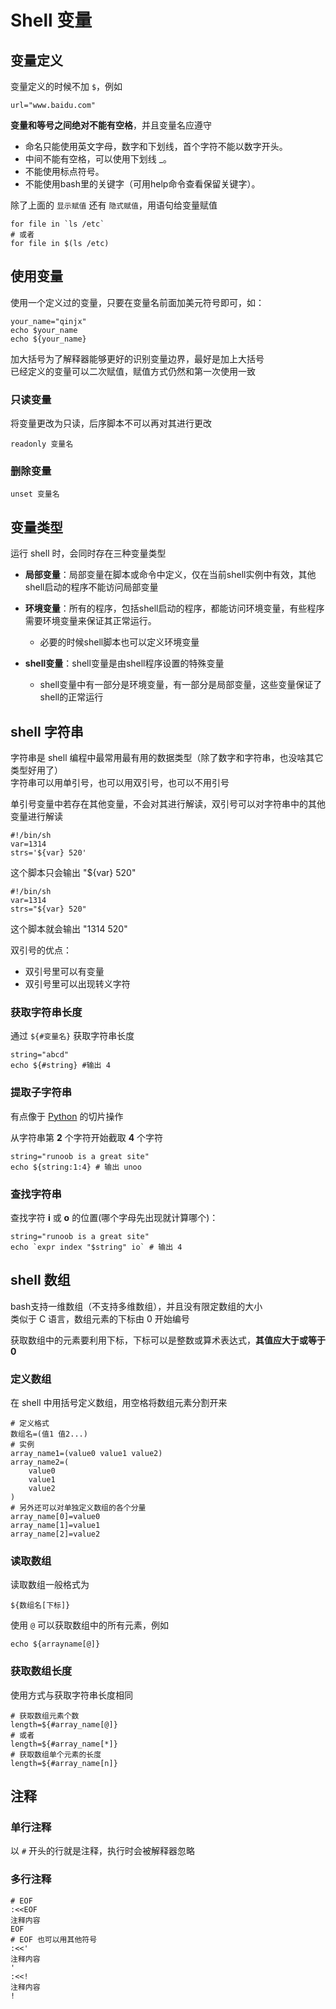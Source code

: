 # Shell 变量

## 变量定义

变量定义的时候不加 `$`，例如

```shell
url="www.baidu.com"
```

**变量和等号之间绝对不能有空格**，并且变量名应遵守

- 命名只能使用英文字母，数字和下划线，首个字符不能以数字开头。
- 中间不能有空格，可以使用下划线 _。
- 不能使用标点符号。
- 不能使用bash里的关键字（可用help命令查看保留关键字）。

除了上面的 `显示赋值` 还有 `隐式赋值`，用语句给变量赋值

```shell
for file in `ls /etc`
# 或者
for file in $(ls /etc)
```

## 使用变量

使用一个定义过的变量，只要在变量名前面加美元符号即可，如：

```shell
your_name="qinjx" 
echo $your_name
echo ${your_name}
```

加大括号为了解释器能够更好的识别变量边界，最好是加上大括号\
已经定义的变量可以二次赋值，赋值方式仍然和第一次使用一致

### 只读变量

将变量更改为只读，后序脚本不可以再对其进行更改

```shell
readonly 变量名
```

### 删除变量

```shell
unset 变量名
```

## 变量类型

运行 shell 时，会同时存在三种变量类型

- **局部变量**：局部变量在脚本或命令中定义，仅在当前shell实例中有效，其他shell启动的程序不能访问局部变量

- **环境变量**：所有的程序，包括shell启动的程序，都能访问环境变量，有些程序需要环境变量来保证其正常运行。
  - 必要的时候shell脚本也可以定义环境变量

- **shell变量**：shell变量是由shell程序设置的特殊变量
  - shell变量中有一部分是环境变量，有一部分是局部变量，这些变量保证了shell的正常运行

## shell 字符串

字符串是 shell 编程中最常用最有用的数据类型（除了数字和字符串，也没啥其它类型好用了）\
字符串可以用单引号，也可以用双引号，也可以不用引号

单引号变量中若存在其他变量，不会对其进行解读，双引号可以对字符串中的其他变量进行解读

```shell
#!/bin/sh
var=1314
strs='${var} 520'
```

这个脚本只会输出 "${var} 520"

```shell
#!/bin/sh
var=1314
strs="${var} 520"
```

这个脚本就会输出 "1314 520"

双引号的优点：

- 双引号里可以有变量
- 双引号里可以出现转义字符

### 获取字符串长度

通过 `${#变量名}` 获取字符串长度

```shell
string="abcd" 
echo ${#string} #输出 4
```

### 提取子字符串

有点像于 [Python](../Python/Python_Source.md) 的切片操作

从字符串第 **2** 个字符开始截取 **4** 个字符

```shell
string="runoob is a great site" 
echo ${string:1:4} # 输出 unoo
```

### 查找字符串

查找字符 **i** 或 **o** 的位置(哪个字母先出现就计算哪个)：

```shell
string="runoob is a great site" 
echo `expr index "$string" io` # 输出 4
```

## shell 数组

bash支持一维数组（不支持多维数组），并且没有限定数组的大小\
类似于 C 语言，数组元素的下标由 0 开始编号

获取数组中的元素要利用下标，下标可以是整数或算术表达式，**其值应大于或等于 0**

### 定义数组

在 shell 中用括号定义数组，用空格将数组元素分割开来

```shell
# 定义格式
数组名=(值1 值2...)
# 实例
array_name1=(value0 value1 value2)
array_name2=(
	value0
	value1
	value2
)
# 另外还可以对单独定义数组的各个分量
array_name[0]=value0
array_name[1]=value1
array_name[2]=value2
```

### 读取数组

读取数组一般格式为

```shell
${数组名[下标]}
```

使用 `@` 可以获取数组中的所有元素，例如

```shell
echo ${arrayname[@]}
```

### 获取数组长度

使用方式与获取字符串长度相同

```shell
# 获取数组元素个数
length=${#array_name[@]}
# 或者
length=${#array_name[*]}
# 获取数组单个元素的长度
length=${#array_name[n]}
```

## 注释

### 单行注释

以 `#` 开头的行就是注释，执行时会被解释器忽略

### 多行注释

```shell
# EOF
:<<EOF
注释内容
EOF
# EOF 也可以用其他符号
:<<'
注释内容
'
:<<!
注释内容
!
```
